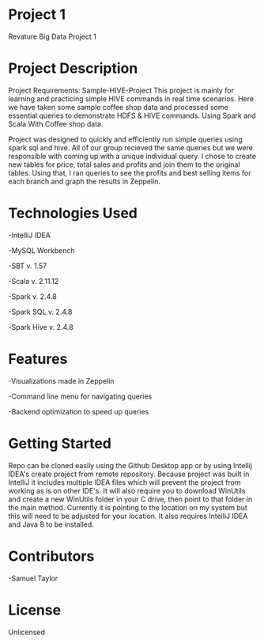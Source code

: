 # Project 1
Revature Big Data Project 1

# Project Description
Project Requirements: Sample-HIVE-Project This project is mainly for learning and practicing simple HIVE commands in real time scenarios. 
Here we have taken some sample coffee shop data and processed some essential queries to demonstrate HDFS & HIVE commands. Using Spark and Scala With Coffee shop data. 

Project was designed to quickly and efficiently run simple queries using spark sql and hive.  All of our group recieved the same queries but we were responsible with coming up with a unique individual query.  I chose to create new tables for price, total sales and profits and join them to the original tables.  Using that, I ran queries to see the profits and best selling items for each branch and graph the results in Zeppelin.  

# Technologies Used
-IntelliJ IDEA

-MySQL Workbench

-SBT v. 1.57

-Scala v. 2.11.12

-Spark v. 2.4.8

-Spark SQL v. 2.4.8

-Spark Hive v. 2.4.8


# Features

-Visualizations made in Zeppelin

-Command line menu for navigating queries

-Backend optimization to speed up queries

# Getting Started
Repo can be cloned easily using the Github Desktop app or by using Intellij IDEA's create project from remote repository.  Because project was built in IntelliJ it includes multiple IDEA files which will prevent the project from working as is on other IDE's.  It will also require you to download WinUtils and create a new WinUtils folder in your C drive, then point to that folder in the main method.  Currently it is pointing to the location on my system but this will need to be adjusted for your location.  It also requires IntelliJ IDEA and Java 8 to be installed.


# Contributors
-Samuel Taylor

# License
Unlicensed


